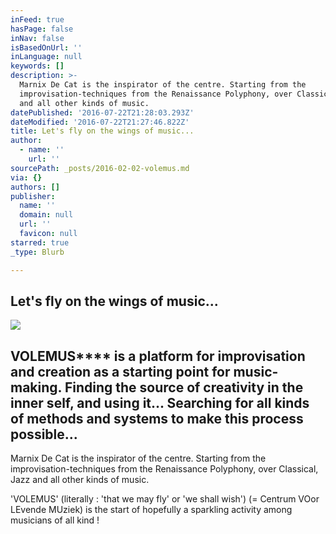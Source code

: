 ```yaml
---
inFeed: true
hasPage: false
inNav: false
isBasedOnUrl: ''
inLanguage: null
keywords: []
description: >-
  Marnix De Cat is the inspirator of the centre. Starting from the
  improvisation-techniques from the Renaissance Polyphony, over Classical, Jazz
  and all other kinds of music.
datePublished: '2016-07-22T21:28:03.293Z'
dateModified: '2016-07-22T21:27:46.822Z'
title: Let's fly on the wings of music...
author:
  - name: ''
    url: ''
sourcePath: _posts/2016-02-02-volemus.md
via: {}
authors: []
publisher:
  name: ''
  domain: null
  url: ''
  favicon: null
starred: true
_type: Blurb

---
```

## Let's fly on the wings of music...
![](https://s3-us-west-2.amazonaws.com/the-grid-img/p/7c3718aa5ca86e45e75ff0257e96d53f66a55516.jpg)

## VOLEMUS**** is a platform for improvisation and creation as a starting point for music-making. Finding the source of creativity in the inner self, and using it... Searching for all kinds of methods and systems to make this process possible...

Marnix De Cat is the inspirator of the centre. Starting from the improvisation-techniques from the Renaissance Polyphony, over Classical, Jazz and all other kinds of music.

'VOLEMUS' (literally : 'that we may fly' or 'we shall wish') (= Centrum VOor LEvende MUziek) is the start of hopefully a sparkling activity among musicians of all kind !
